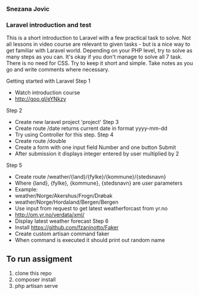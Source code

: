 ### Snezana Jovic

### Laravel introduction and test

This is a short introduction to Laravel with a few practical task to solve. Not all lessons in
video course are relevant to given tasks - but is a nice way to get familiar with Laravel world.
Depending on your PHP level, try to solve as many steps as you can. It's okay if you don't
manage to solve all 7 task. There is no need for CSS. Try to keep it short and simple. Take
notes as you go and write comments where necessary.

Getting started with Laravel
Step 1
- Watch introduction course
- http://goo.gl/eYNkzy

Step 2
- Create new laravel project 'project'
Step 3
- Create route /date​ returns current date in format yyyy-mm-dd
- Try using Controller for this step.
Step 4
- Create route /double
- Create a form with one input field Number and one button Submit
- After submission it displays integer entered by user multiplied by 2

Step 5
- Create route /weather/{land}/{fylke}/{kommune}/{stedsnavn}
- Where {land}, {fylke}, {kommune}, {stedsnavn} are user parameters
- Example:
- weather/Norge/Akershus/Frogn/Drøbak
- weather/Norge/Hordaland/Bergen/Bergen
- Use input from request to get latest weatherforcast from yr.no
- http://om.yr.no/verdata/xml/
- Display latest weather forecast
Step 6
- Install https://github.com/fzaninotto/Faker
- Create custom artisan command faker
- When command is executed it should print out random name

## To run assigment
1. clone this repo
2. composer install
3. php artisan serve

